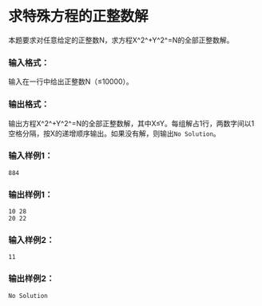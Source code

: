 # 求特殊方程的正整数解
本题要求对任意给定的正整数N，求方程X^2^+Y^2^=N的全部正整数解。

### 输入格式：
输入在一行中给出正整数N（≤10000）。

### 输出格式：
输出方程X^2^+Y^2^=N的全部正整数解，其中X≤Y。每组解占1行，两数字间以1空格分隔，按X的递增顺序输出。如果没有解，则输出`No Solution`。

### 输入样例1：
```
884
```
### 输出样例1：
```
10 28
20 22
```
### 输入样例2：
```
11
```
### 输出样例2：
```
No Solution
```